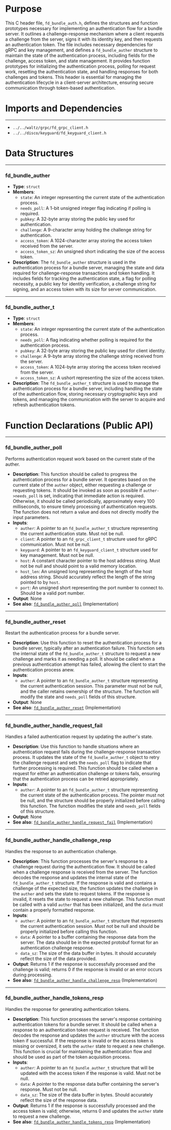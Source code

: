 # Purpose
This C header file, `fd_bundle_auth.h`, defines the structures and function prototypes necessary for implementing an authentication flow for a bundle server. It outlines a challenge-response mechanism where a client requests a challenge from the server, signs it with its identity key, and then requests an authentication token. The file includes necessary dependencies for gRPC and key management, and defines a `fd_bundle_auther` structure to maintain the state of the authentication process, including fields for the challenge, access token, and state management. It provides function prototypes for initializing the authentication process, polling for request work, resetting the authentication state, and handling responses for both challenges and tokens. This header is essential for managing the authentication lifecycle in a client-server architecture, ensuring secure communication through token-based authentication.
# Imports and Dependencies

---
- `../../waltz/grpc/fd_grpc_client.h`
- `../../disco/keyguard/fd_keyguard_client.h`


# Data Structures

---
### fd\_bundle\_auther
- **Type**: `struct`
- **Members**:
    - `state`: An integer representing the current state of the authentication process.
    - `needs_poll`: A 1-bit unsigned integer flag indicating if polling is required.
    - `pubkey`: A 32-byte array storing the public key used for authentication.
    - `challenge`: A 9-character array holding the challenge string for authentication.
    - `access_token`: A 1024-character array storing the access token received from the server.
    - `access_token_sz`: An unsigned short indicating the size of the access token.
- **Description**: The `fd_bundle_auther` structure is used in the authentication process for a bundle server, managing the state and data required for challenge-response transactions and token handling. It includes fields for tracking the authentication state, a flag for polling necessity, a public key for identity verification, a challenge string for signing, and an access token with its size for server communication.


---
### fd\_bundle\_auther\_t
- **Type**: `struct`
- **Members**:
    - `state`: An integer representing the current state of the authentication process.
    - `needs_poll`: A flag indicating whether polling is required for the authentication process.
    - `pubkey`: A 32-byte array storing the public key used for client identity.
    - `challenge`: A 9-byte array storing the challenge string received from the server.
    - `access_token`: A 1024-byte array storing the access token received from the server.
    - `access_token_sz`: A ushort representing the size of the access token.
- **Description**: The `fd_bundle_auther_t` structure is used to manage the authentication process for a bundle server, including handling the state of the authentication flow, storing necessary cryptographic keys and tokens, and managing the communication with the server to acquire and refresh authentication tokens.


# Function Declarations (Public API)

---
### fd\_bundle\_auther\_poll<!-- {{#callable_declaration:fd_bundle_auther_poll}} -->
Performs authentication request work based on the current state of the auther.
- **Description**: This function should be called to progress the authentication process for a bundle server. It operates based on the current state of the `auther` object, either requesting a challenge or requesting tokens. It should be invoked as soon as possible if `auther->needs_poll` is set, indicating that immediate action is required. Otherwise, it should be called periodically, approximately every 100 milliseconds, to ensure timely processing of authentication requests. The function does not return a value and does not directly modify the input parameters.
- **Inputs**:
    - `auther`: A pointer to an `fd_bundle_auther_t` structure representing the current authentication state. Must not be null.
    - `client`: A pointer to an `fd_grpc_client_t` structure used for gRPC communication. Must not be null.
    - `keyguard`: A pointer to an `fd_keyguard_client_t` structure used for key management. Must not be null.
    - `host`: A constant character pointer to the host address string. Must not be null and should point to a valid memory location.
    - `host_len`: An unsigned long representing the length of the host address string. Should accurately reflect the length of the string pointed to by `host`.
    - `port`: An unsigned short representing the port number to connect to. Should be a valid port number.
- **Output**: None
- **See also**: [`fd_bundle_auther_poll`](fd_bundle_auth.c.driver.md#fd_bundle_auther_poll)  (Implementation)


---
### fd\_bundle\_auther\_reset<!-- {{#callable_declaration:fd_bundle_auther_reset}} -->
Restart the authentication process for a bundle server.
- **Description**: Use this function to reset the authentication process for a bundle server, typically after an authentication failure. This function sets the internal state of the `fd_bundle_auther_t` structure to request a new challenge and marks it as needing a poll. It should be called when a previous authentication attempt has failed, allowing the client to start the authentication process anew.
- **Inputs**:
    - `auther`: A pointer to an `fd_bundle_auther_t` structure representing the current authentication session. This parameter must not be null, and the caller retains ownership of the structure. The function will modify the state and `needs_poll` fields of this structure.
- **Output**: None
- **See also**: [`fd_bundle_auther_reset`](fd_bundle_auth.c.driver.md#fd_bundle_auther_reset)  (Implementation)


---
### fd\_bundle\_auther\_handle\_request\_fail<!-- {{#callable_declaration:fd_bundle_auther_handle_request_fail}} -->
Handles a failed authentication request by updating the auther's state.
- **Description**: Use this function to handle situations where an authentication request fails during the challenge-response transaction process. It updates the state of the `fd_bundle_auther_t` object to retry the challenge request and sets the `needs_poll` flag to indicate that further processing is required. This function should be called when a request for either an authentication challenge or tokens fails, ensuring that the authentication process can be retried appropriately.
- **Inputs**:
    - `auther`: A pointer to an `fd_bundle_auther_t` structure representing the current state of the authentication process. The pointer must not be null, and the structure should be properly initialized before calling this function. The function modifies the state and `needs_poll` fields of this structure.
- **Output**: None
- **See also**: [`fd_bundle_auther_handle_request_fail`](fd_bundle_auth.c.driver.md#fd_bundle_auther_handle_request_fail)  (Implementation)


---
### fd\_bundle\_auther\_handle\_challenge\_resp<!-- {{#callable_declaration:fd_bundle_auther_handle_challenge_resp}} -->
Handles the response to an authentication challenge.
- **Description**: This function processes the server's response to a challenge request during the authentication flow. It should be called when a challenge response is received from the server. The function decodes the response and updates the internal state of the `fd_bundle_auther_t` structure. If the response is valid and contains a challenge of the expected size, the function updates the challenge in the `auther` and sets the state to request tokens. If the response is invalid, it resets the state to request a new challenge. This function must be called with a valid `auther` that has been initialized, and the `data` must contain a properly formatted response.
- **Inputs**:
    - `auther`: A pointer to an `fd_bundle_auther_t` structure that represents the current authentication session. Must not be null and should be properly initialized before calling this function.
    - `data`: A pointer to a buffer containing the response data from the server. The data should be in the expected protobuf format for an authentication challenge response.
    - `data_sz`: The size of the data buffer in bytes. It should accurately reflect the size of the data provided.
- **Output**: Returns 1 if the response is successfully processed and the challenge is valid; returns 0 if the response is invalid or an error occurs during processing.
- **See also**: [`fd_bundle_auther_handle_challenge_resp`](fd_bundle_auth.c.driver.md#fd_bundle_auther_handle_challenge_resp)  (Implementation)


---
### fd\_bundle\_auther\_handle\_tokens\_resp<!-- {{#callable_declaration:fd_bundle_auther_handle_tokens_resp}} -->
Handles the response for generating authentication tokens.
- **Description**: This function processes the server's response containing authentication tokens for a bundle server. It should be called when a response to an authentication token request is received. The function decodes the response and updates the `auther` structure with the access token if successful. If the response is invalid or the access token is missing or oversized, it sets the `auther` state to request a new challenge. This function is crucial for maintaining the authentication flow and should be used as part of the token acquisition process.
- **Inputs**:
    - `auther`: A pointer to an `fd_bundle_auther_t` structure that will be updated with the access token if the response is valid. Must not be null.
    - `data`: A pointer to the response data buffer containing the server's response. Must not be null.
    - `data_sz`: The size of the data buffer in bytes. Should accurately reflect the size of the response data.
- **Output**: Returns 1 if the response is successfully processed and the access token is valid; otherwise, returns 0 and updates the `auther` state to request a new challenge.
- **See also**: [`fd_bundle_auther_handle_tokens_resp`](fd_bundle_auth.c.driver.md#fd_bundle_auther_handle_tokens_resp)  (Implementation)



